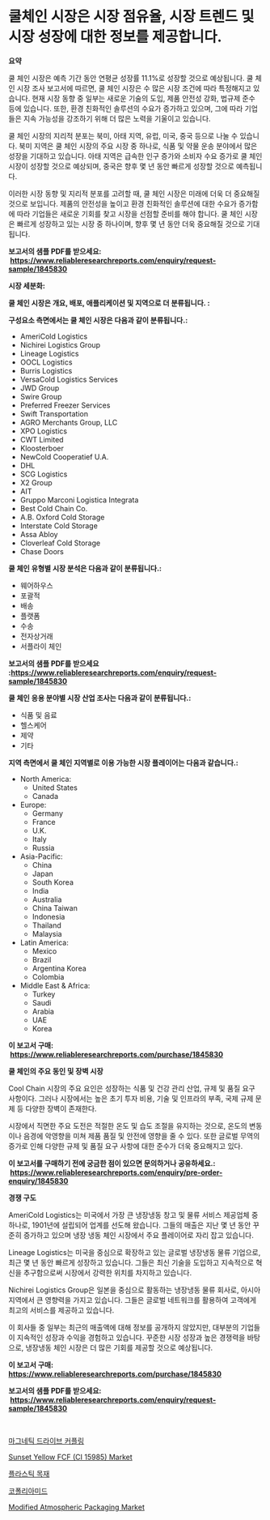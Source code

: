 <p><h1>쿨체인 시장은 시장 점유율, 시장 트렌드 및 시장 성장에 대한 정보를 제공합니다.</h1></p><p><strong>요약</strong></p>
<p><p>쿨 체인 시장은 예측 기간 동안 연평균 성장률 11.1%로 성장할 것으로 예상됩니다. 쿨 체인 시장 조사 보고서에 따르면, 쿨 체인 시장은 수 많은 시장 조건에 따라 특정해지고 있습니다. 현재 시장 동향 중 일부는 새로운 기술의 도입, 제품 안전성 강화, 법규제 준수 등에 있습니다. 또한, 환경 친화적인 솔루션의 수요가 증가하고 있으며, 그에 따라 기업들은 지속 가능성을 강조하기 위해 더 많은 노력을 기울이고 있습니다.</p><p>쿨 체인 시장의 지리적 분포는 북미, 아태 지역, 유럽, 미국, 중국 등으로 나눌 수 있습니다. 북미 지역은 쿨 체인 시장의 주요 시장 중 하나로, 식품 및 약물 운송 분야에서 많은 성장을 기대하고 있습니다. 아태 지역은 급속한 인구 증가와 소비자 수요 증가로 쿨 체인 시장이 성장할 것으로 예상되며, 중국은 향후 몇 년 동안 빠르게 성장할 것으로 예측됩니다.</p><p>이러한 시장 동향 및 지리적 분포를 고려할 때, 쿨 체인 시장은 미래에 더욱 더 중요해질 것으로 보입니다. 제품의 안전성을 높이고 환경 친화적인 솔루션에 대한 수요가 증가함에 따라 기업들은 새로운 기회를 찾고 시장을 선점할 준비를 해야 합니다. 쿨 체인 시장은 빠르게 성장하고 있는 시장 중 하나이며, 향후 몇 년 동안 더욱 중요해질 것으로 기대됩니다.</p></p>
<p><strong>보고서의 샘플 PDF를 받으세요: &nbsp;<a href="https://www.reliableresearchreports.com/enquiry/request-sample/1845830">https://www.reliableresearchreports.com/enquiry/request-sample/1845830</a></strong></p>
<p><strong>시장 세분화:</strong></p>
<p><strong> 쿨 체인 시장은 개요, 배포, 애플리케이션 및 지역으로 더 분류됩니다. :</strong></p>
<p><strong>구성요소 측면에서는 쿨 체인 시장은 다음과 같이 분류됩니다.:</strong></p>
<p><ul><li>AmeriCold Logistics</li><li>Nichirei Logistics Group</li><li>Lineage Logistics</li><li>OOCL Logistics</li><li>Burris Logistics</li><li>VersaCold Logistics Services</li><li>JWD Group</li><li>Swire Group</li><li>Preferred Freezer Services</li><li>Swift Transportation</li><li>AGRO Merchants Group, LLC</li><li>XPO Logistics</li><li>CWT Limited</li><li>Kloosterboer</li><li>NewCold Cooperatief U.A.</li><li>DHL</li><li>SCG Logistics</li><li>X2 Group</li><li>AIT</li><li>Gruppo Marconi Logistica Integrata</li><li>Best Cold Chain Co.</li><li>A.B. Oxford Cold Storage</li><li>Interstate Cold Storage</li><li>Assa Abloy</li><li>Cloverleaf Cold Storage</li><li>Chase Doors</li></ul></p>
<p><strong> 쿨 체인 유형별 시장 분석은 다음과 같이 분류됩니다.:</strong></p>
<p><ul><li>웨어하우스</li><li>포괄적</li><li>배송</li><li>플랫폼</li><li>수송</li><li>전자상거래</li><li>서플라이 체인</li></ul></p>
<p><strong>보고서의 샘플 PDF를 받으세요 :<a href="https://www.reliableresearchreports.com/enquiry/request-sample/1845830">https://www.reliableresearchreports.com/enquiry/request-sample/1845830</a></strong></p>
<p><strong> 쿨 체인 응용 분야별 시장 산업 조사는 다음과 같이 분류됩니다.:</strong></p>
<p><ul><li>식품 및 음료</li><li>헬스케어</li><li>제약</li><li>기타</li></ul></p>
<p><strong>지역 측면에서 쿨 체인 지역별로 이용 가능한 시장 플레이어는 다음과 같습니다.:</strong></p>
<p><ul>
    <li>
        North America:
        <ul>
            <li>United States</li>
            <li>Canada</li>
        </ul>
    </li>
    <li>
        Europe:
        <ul>
            <li>Germany</li>
            <li>France</li>
            <li>U.K.</li>
            <li>Italy</li>
            <li>Russia</li>
        </ul>
    </li>
    <li>
        Asia-Pacific:
        <ul>
            <li>China</li>
            <li>Japan</li>
            <li>South Korea</li>
            <li>India</li>
            <li>Australia</li>
            <li>China Taiwan</li>
            <li>Indonesia</li>
            <li>Thailand</li>
            <li>Malaysia</li>
        </ul>
    </li>
    <li>
        Latin America:
        <ul>
            <li>Mexico</li>
            <li>Brazil</li>
            <li>Argentina Korea</li>
            <li>Colombia</li>
        </ul>
    </li>
    <li>
        Middle East & Africa:
        <ul>
            <li>Turkey</li>
            <li>Saudi</li>
            <li>Arabia</li>
            <li>UAE</li>
            <li>Korea</li>
        </ul>
    </li>
    </ul></p>
<p><strong>이 보고서 구매: &nbsp;<a href="https://www.reliableresearchreports.com/purchase/1845830">https://www.reliableresearchreports.com/purchase/1845830</a></strong></p>
<p><strong>쿨 체인의 주요 동인 및 장벽 시장</strong></p>
<p><p>Cool Chain 시장의 주요 요인은 성장하는 식품 및 건강 관리 산업, 규제 및 품질 요구 사항이다. 그러나 시장에서는 높은 초기 투자 비용, 기술 및 인프라의 부족, 국제 규제 문제 등 다양한 장벽이 존재한다. </p><p>시장에서 직면한 주요 도전은 적절한 온도 및 습도 조절을 유지하는 것으로, 온도의 변동이나 음경에 악영향을 미쳐 제품 품질 및 안전에 영향을 줄 수 있다. 또한 글로벌 무역의 증가로 인해 다양한 규제 및 품질 요구 사항에 대한 준수가 더욱 중요해지고 있다.</p></p>
<p><strong>이 보고서를 구매하기 전에 궁금한 점이 있으면 문의하거나 공유하세요.: &nbsp;<a href="https://www.reliableresearchreports.com/enquiry/pre-order-enquiry/1845830">https://www.reliableresearchreports.com/enquiry/pre-order-enquiry/1845830</a></strong></p>
<p><strong>경쟁 구도</strong></p>
<p><p>AmeriCold Logistics는 미국에서 가장 큰 냉장냉동 창고 및 물류 서비스 제공업체 중 하나로, 1901년에 설립되어 업계를 선도해 왔습니다. 그들의 매출은 지난 몇 년 동안 꾸준히 증가하고 있으며 냉장 냉동 체인 시장에서 주요 플레이어로 자리 잡고 있습니다.</p><p>Lineage Logistics는 미국을 중심으로 확장하고 있는 글로벌 냉장냉동 물류 기업으로, 최근 몇 년 동안 빠르게 성장하고 있습니다. 그들은 최신 기술을 도입하고 지속적으로 혁신을 추구함으로써 시장에서 강력한 위치를 차지하고 있습니다.</p><p>Nichirei Logistics Group은 일본을 중심으로 활동하는 냉장냉동 물류 회사로, 아시아 지역에서 큰 영향력을 가지고 있습니다. 그들은 글로벌 네트워크를 활용하여 고객에게 최고의 서비스를 제공하고 있습니다.</p><p>이 회사들 중 일부는 최근의 매출액에 대해 정보를 공개하지 않았지만, 대부분의 기업들이 지속적인 성장과 수익을 경험하고 있습니다. 꾸준한 시장 성장과 높은 경쟁력을 바탕으로, 냉장냉동 체인 시장은 더 많은 기회를 제공할 것으로 예상됩니다.</p></p>
<p><strong>이 보고서 구매: &nbsp; <a href="https://www.reliableresearchreports.com/purchase/1845830">https://www.reliableresearchreports.com/purchase/1845830</a></strong></p>
<p><strong>보고서의 샘플 PDF를 받으세요: &nbsp;<a href="https://www.reliableresearchreports.com/enquiry/request-sample/1845830">https://www.reliableresearchreports.com/enquiry/request-sample/1845830</a></strong><strong></strong></p>
<p>&nbsp;</p>
<p><p><a href="https://github.com/lzrvbyqzftro57/Market-Research-Report-List-1/blob/main/7293410190678.md">마그네틱 드라이브 커플링</a></p><p><a href="https://meowing-canidae-761.notion.site/Sunset-Yellow-FCF-CI-15985-Market-Size-Market-Trends-and-Growth-Outlook-forecasted-for-period-fr-5150be36a4de4945b633c541033e1748">Sunset Yellow FCF (CI 15985) Market</a></p><p><a href="https://medium.com/@vlcostes/%ED%94%8C%EB%9D%BC%EC%8A%A4%ED%8B%B1-%EB%AA%A9%EC%9E%AC-%EC%8B%9C%EC%9E%A5-%EC%A0%84%EB%A7%9D-%EC%82%B0%EC%97%85-%EA%B0%9C%EC%9A%94%EC%99%80-%EC%98%88%EC%B8%A1-2024%EB%85%84%EB%B6%80%ED%84%B0-2031%EB%85%84%EA%B9%8C%EC%A7%80-67d24e5def92">플라스틱 목재</a></p><p><a href="https://medium.com/@mujgankortalih/%EB%94%94%EC%BD%94%EB%94%A9-%EC%BD%94%ED%8F%B4%EB%A6%AC%EC%95%84%EB%AF%B8%EB%93%9C-%EC%8B%9C%EC%9E%A5-%EC%A7%80%ED%91%9C-%EC%8B%9C%EC%9E%A5-%EC%A0%90%EC%9C%A0%EC%9C%A8-%ED%8A%B8%EB%A0%8C%EB%93%9C-%EB%B0%8F-%EC%84%B1%EC%9E%A5-%ED%8C%A8%ED%84%B4-802ddaa6fce5">코폴리아미드</a></p><p><a href="https://github.com/edytherolanlouisejk1miz0wig/Market-Research-Report-List-1/blob/main/modified-atmospheric-packaging-market.md">Modified Atmospheric Packaging Market</a></p></p>